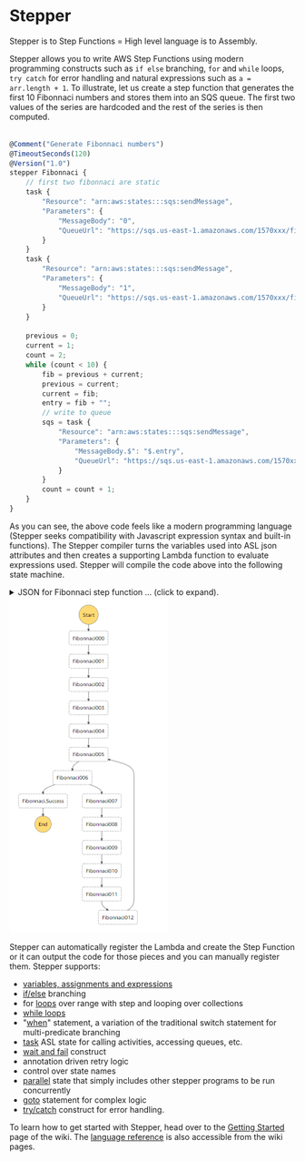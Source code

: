 Stepper
====

Stepper is to Step Functions = High level language is to Assembly.
 
Stepper allows you to write AWS Step Functions using modern programming constructs such as `if else` branching, `for` 
and `while` loops, `try catch` for error handling and natural expressions such as `a = arr.length + 1`. 
To illustrate, let us create a step function that generates the first 10 Fibonnaci numbers and stores them into an SQS 
queue. The first two values of the series are hardcoded and the rest of the series is then computed. 

```Javascript

@Comment("Generate Fibonnaci numbers")
@TimeoutSeconds(120)
@Version("1.0")
stepper Fibonnaci {
    // first two fibonnaci are static
    task {
        "Resource": "arn:aws:states:::sqs:sendMessage",
        "Parameters": {
            "MessageBody": "0",
            "QueueUrl": "https://sqs.us-east-1.amazonaws.com/1570xxx/fibo"
        }
    }
    task {
        "Resource": "arn:aws:states:::sqs:sendMessage",
        "Parameters": {
            "MessageBody": "1",
            "QueueUrl": "https://sqs.us-east-1.amazonaws.com/1570xxx/fibo"
        }
    }

    previous = 0;
    current = 1;
    count = 2;
    while (count < 10) {
        fib = previous + current;
        previous = current;
        current = fib;
        entry = fib + "";
        // write to queue
        sqs = task {
            "Resource": "arn:aws:states:::sqs:sendMessage",
            "Parameters": {
                "MessageBody.$": "$.entry",
                "QueueUrl": "https://sqs.us-east-1.amazonaws.com/1570xxx/fibo"
            }
        }
        count = count + 1;
    }
}

```
   
As you can see, the above code feels like a modern programming language (Stepper seeks compatibility with Javascript 
expression syntax and built-in functions). The Stepper compiler turns the variables used into ASL json attributes and 
then creates a supporting Lambda function to evaluate expressions used. Stepper will compile the code above into the 
following state machine.

<details>
    <summary>JSON for Fibonnaci step function ... (click to expand).</summary>
    
```json
{
  "Comment": "Generate Fibonnaci numbers",
  "TimeoutSeconds": 120,
  "Version": "1.0",
  "StartAt": "Fibonnaci000",
  "States": {
    "Fibonnaci000": {
      "Type": "Task",
      "Resource": "arn:aws:states:::sqs:sendMessage",
      "Parameters": {
        "MessageBody": "0",
        "QueueUrl": "https://sqs.us-east-1.amazonaws.com/1570xxx/fibo"
      },
      "ResultPath": "$.Fibonnaci000",
      "Next": "Fibonnaci001"
    },
    "Fibonnaci001": {
      "Type": "Task",
      "Resource": "arn:aws:states:::sqs:sendMessage",
      "Parameters": {
        "MessageBody": "1",
        "QueueUrl": "https://sqs.us-east-1.amazonaws.com/1570xxx/fibo"
      },
      "ResultPath": "$.Fibonnaci001",
      "Next": "Fibonnaci002"
    },
    "Fibonnaci002": {
      "Type": "Pass",
      "Result": 0,
      "ResultPath": "$.previous",
      "Next": "Fibonnaci003"
    },
    "Fibonnaci003": {
      "Type": "Pass",
      "Result": 1,
      "ResultPath": "$.current",
      "Next": "Fibonnaci004"
    },
    "Fibonnaci004": {
      "Type": "Pass",
      "Result": 2,
      "ResultPath": "$.count",
      "Next": "Fibonnaci005"
    },
    "Fibonnaci005": {
      "Type": "Task",
      "Parameters": {
        "cmd__sm": "Fibonnaci005",
        "count.$": "$.count"
      },
      "Resource": "arn:aws:lambda:us-east-1:1570xxx:function:Fibonnaci_stepperLambda",
      "ResultPath": "$.Fibonnacivar__000",
      "Next": "Fibonnaci006"
    },
    "Fibonnaci006": {
      "Type": "Choice",
      "Choices": [
        {
          "Variable": "$.Fibonnacivar__000",
          "BooleanEquals": true,
          "Next": "Fibonnaci007"
        },
        {
          "Variable": "$.Fibonnacivar__000",
          "BooleanEquals": false,
          "Next": "Fibonnaci.Success"
        }
      ]
    },
    "Fibonnaci007": {
      "Type": "Task",
      "Parameters": {
        "cmd__sm": "Fibonnaci007",
        "current.$": "$.current",
        "previous.$": "$.previous"
      },
      "ResultPath": "$.fib",
      "Resource": "arn:aws:lambda:us-east-1:1570xxx:function:Fibonnaci_stepperLambda",
      "Next": "Fibonnaci008"
    },
    "Fibonnaci008": {
      "Type": "Task",
      "Parameters": {
        "cmd__sm": "Fibonnaci008",
        "current.$": "$.current"
      },
      "ResultPath": "$.previous",
      "Resource": "arn:aws:lambda:us-east-1:1570xxx:function:Fibonnaci_stepperLambda",
      "Next": "Fibonnaci009"
    },
    "Fibonnaci009": {
      "Type": "Task",
      "Parameters": {
        "cmd__sm": "Fibonnaci009",
        "fib.$": "$.fib"
      },
      "ResultPath": "$.current",
      "Resource": "arn:aws:lambda:us-east-1:1570xxx:function:Fibonnaci_stepperLambda",
      "Next": "Fibonnaci010"
    },
    "Fibonnaci010": {
      "Type": "Task",
      "Parameters": {
        "cmd__sm": "Fibonnaci010",
        "fib.$": "$.fib"
      },
      "ResultPath": "$.entry",
      "Resource": "arn:aws:lambda:us-east-1:1570xxx:function:Fibonnaci_stepperLambda",
      "Next": "Fibonnaci011"
    },
    "Fibonnaci011": {
      "Type": "Task",
      "Resource": "arn:aws:states:::sqs:sendMessage",
      "Parameters": {
        "MessageBody.$": "$.entry",
        "QueueUrl": "https://sqs.us-east-1.amazonaws.com/1570xxx/fibo"
      },
      "ResultPath": "$.sqs",
      "Next": "Fibonnaci012"
    },
    "Fibonnaci012": {
      "Type": "Task",
      "Next": "Fibonnaci005",
      "Parameters": {
        "cmd__sm": "Fibonnaci012",
        "count.$": "$.count"
      },
      "ResultPath": "$.count",
      "Resource": "arn:aws:lambda:us-east-1:1570xxx:function:Fibonnaci_stepperLambda"
    },
    "Fibonnaci.Success": {
      "Type": "Succeed"
    }
  }
}
```
</details>

<img src="etc/fibonacci.png"/>

Stepper can automatically register the Lambda and create the Step Function or it can output the code for those pieces 
and you can manually register them. Stepper supports:

- [variables, assignments and expressions](../../wiki/Language-Reference#variables)
- [if/else](../../wiki/Language-Reference#branching) branching
- for [loops](../../wiki/Language-Reference#loops) over range with step and looping over collections
- [while loops](../../wiki/Language-Reference#while)
- "[when](../../wiki/Language-Reference#when)" statement, a variation of the traditional switch statement for multi-predicate branching
- [task](../../wiki/Language-Reference#tasks) ASL state for calling activities, accessing queues, etc. 
- [wait and fail](../../wiki/Language-Reference#errors) construct
- annotation driven retry logic
- control over state names
- [parallel](../../wiki/Language-Reference#parallel) state that simply includes other stepper programs to be run concurrently
- [goto](../../wiki/Language-Reference#goto) statement for complex logic
- [try/catch](../../wiki/Language-Reference#trycatch) construct for error handling.

To learn how to get started with Stepper, head over to the [Getting Started](../../wiki/Getting-Started) page of the wiki. The [language reference](../../wiki/Language-Reference) is
also accessible from the wiki pages. 
